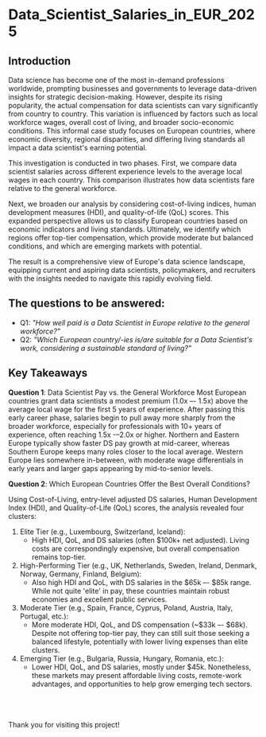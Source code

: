 # Data_Scientist_Salaries_in_EUR_2025

## Introduction
Data science has become one of the most in-demand professions worldwide, prompting businesses and governments to leverage data-driven insights for strategic decision-making. However, despite its rising popularity, the actual compensation for data scientists can vary significantly from country to country. This variation is influenced by factors such as local workforce wages, overall cost of living, and broader socio-economic conditions. This informal case study focuses on European countries, where economic diversity, regional disparities, and differing living standards all impact a data scientist's earning potential.

This investigation is conducted in two phases. First, we compare data scientist salaries across different experience levels to the average local wages in each country. This comparison illustrates how data scientists fare relative to the general workforce. 

Next, we broaden our analysis by considering cost-of-living indices, human development measures (HDI), and quality-of-life (QoL) scores. This expanded perspective allows us to classify European countries based on economic indicators and living standards. Ultimately, we identify which regions offer top-tier compensation, which provide moderate but balanced conditions, and which are emerging markets with potential.

The result is a comprehensive view of Europe's data science landscape, equipping current and aspiring data scientists, policymakers, and recruiters with the insights needed to navigate this rapidly evolving field.

## The questions to be answered:
  - Q1: _"How well paid is a Data Scientist in Europe relative to the general workforce?"_
  - Q2: _"Which European country/-ies is/are suitable for a Data Scientist's work, considering a sustainable standard of living?"_

## Key Takeaways

**Question 1**: Data Scientist Pay vs. the General Workforce
Most European countries grant data scientists a modest premium (1.0x –- 1.5x) above the average local wage for the first 5 years of experience. After passing this early career phase, salaries begin to pull away more sharply from the broader workforce, especially for professionals with 10+ years of experience, often reaching 1.5x -–2.0x or higher. Northern and Eastern Europe typically show faster DS pay growth at mid-career, whereas Southern Europe keeps many roles closer to the local average. Western Europe lies somewhere in-between, with moderate wage differentials in early years and larger gaps appearing by mid-to-senior levels.

**Question 2**: Which European Countries Offer the Best Overall Conditions?

Using Cost-of-Living, entry-level adjusted DS salaries, Human Development Index (HDI), and Quality-of-Life (QoL) scores, the analysis revealed four clusters:
1. Elite Tier (e.g., Luxembourg, Switzerland, Iceland):
    - High HDI, QoL, and DS salaries (often \$100k+ net adjusted). Living costs are correspondingly expensive, but overall compensation remains top-tier.
2. High-Performing Tier (e.g., UK, Netherlands, Sweden, Ireland, Denmark, Norway, Germany, Finland, Belgium):
    - Also high HDI and QoL, with DS salaries in the \$65k –- \$85k range. While not quite 'elite' in pay, these countries maintain robust economies and excellent public services.
3. Moderate Tier (e.g., Spain, France, Cyprus, Poland, Austria, Italy, Portugal, etc.):
    - More moderate HDI, QoL, and DS compensation (~\$33k –- \$68k). Despite not offering top-tier pay, they can still suit those seeking a balanced lifestyle, potentially with lower living expenses than elite clusters.
4. Emerging Tier (e.g., Bulgaria, Russia, Hungary, Romania, etc.):
    - Lower HDI, QoL, and DS salaries, mostly under \$45k. Nonetheless, these markets may present affordable living costs, remote-work advantages, and opportunities to help grow emerging tech sectors.
  
<br><br><br>
Thank you for visiting this project!
